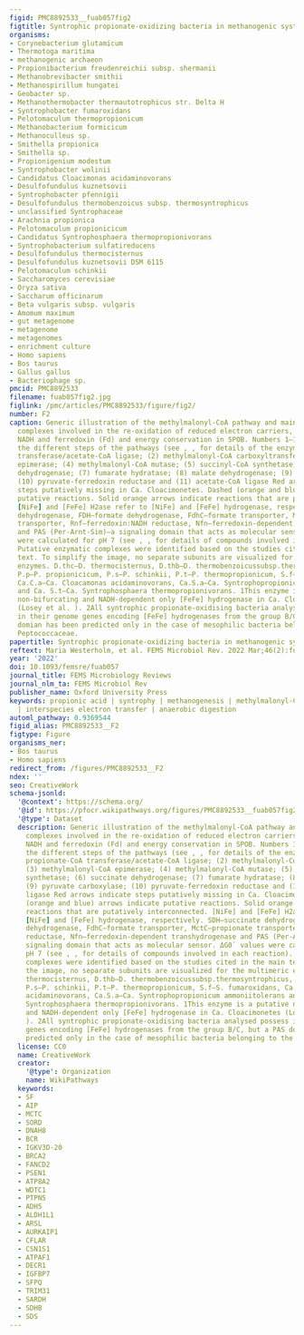 ```yaml
---
figid: PMC8892533__fuab057fig2
figtitle: Syntrophic propionate-oxidizing bacteria in methanogenic systems
organisms:
- Corynebacterium glutamicum
- Thermotoga maritima
- methanogenic archaeon
- Propionibacterium freudenreichii subsp. shermanii
- Methanobrevibacter smithii
- Methanospirillum hungatei
- Geobacter sp.
- Methanothermobacter thermautotrophicus str. Delta H
- Syntrophobacter fumaroxidans
- Pelotomaculum thermopropionicum
- Methanobacterium formicicum
- Methanoculleus sp.
- Smithella propionica
- Smithella sp.
- Propionigenium modestum
- Syntrophobacter wolinii
- Candidatus Cloacimonas acidaminovorans
- Desulfofundulus kuznetsovii
- Syntrophobacter pfennigii
- Desulfofundulus thermobenzoicus subsp. thermosyntrophicus
- unclassified Syntrophaceae
- Arachnia propionica
- Pelotomaculum propionicicum
- Candidatus Syntrophosphaera thermopropionivorans
- Syntrophobacterium sulfatireducens
- Desulfofundulus thermocisternus
- Desulfofundulus kuznetsovii DSM 6115
- Pelotomaculum schinkii
- Saccharomyces cerevisiae
- Oryza sativa
- Saccharum officinarum
- Beta vulgaris subsp. vulgaris
- Amomum maximum
- gut metagenome
- metagenome
- metagenomes
- enrichment culture
- Homo sapiens
- Bos taurus
- Gallus gallus
- Bacteriophage sp.
pmcid: PMC8892533
filename: fuab057fig2.jpg
figlink: /pmc/articles/PMC8892533/figure/fig2/
number: F2
caption: Generic illustration of the methylmalonyl-CoA pathway and main enzymatic
  complexes involved in the re-oxidation of reduced electron carriers, i.e. FADH,
  NADH and ferredoxin (Fd) and energy conservation in SPOB. Numbers 1–11 indicate
  the different steps of the pathways (see , , for details of the enzymes); (1) propionate-CoA
  transferase/acetate-CoA ligase; (2) methylmalonyl-CoA carboxyltransferase; (3) methylmalonyl-CoA
  epimerase; (4) methylmalonyl-CoA mutase; (5) succinyl-CoA synthetase; (6) succinate
  dehydrogenase; (7) fumarate hydratase; (8) malate dehydrogenase; (9) pyruvate carboxylase;
  (10) pyruvate-ferredoxin reductase and (11) acetate-CoA ligase Red arrows indicate
  steps putatively missing in Ca. Cloacimonetes. Dashed (orange and blue) arrows indicate
  putative reactions. Solid orange arrows indicate reactions that are putatively interconnected.
  [NiFe] and [FeFe] H2ase refer to [NiFe] and [FeFe] hydrogenase, respectively. SDH—succinate
  dehydrogenase, FDH—formate dehydrogenase, FdhC—formate transporter, MctC—propionate
  transporter, Rnf—ferredoxin:NADH reductase, Nfn—ferredoxin-dependent transhydrogenase
  and PAS (Per-Arnt-Sim)—a signaling domain that acts as molecular sensor. ΔG0` values
  were calculated for pH 7 (see , , for details of compounds involved in each reaction).
  Putative enzymatic complexes were identified based on the studies cited in the main
  text. To simplify the image, no separate subunits are visualized for the multimeric
  enzymes. D.thc—D. thermocisternus, D.thb—D. thermobenzoicussubsp.thermosyntrophicus,
  P.p—P. propionicicum, P.s—P. schinkii, P.t—P. thermopropionicum, S.f—S. fumaroxidans,
  Ca.C.a—Ca. Cloacamonas acidaminovorans, Ca.S.a—Ca. Syntrophopropionicum ammoniitolerans
  and Ca. S.t—Ca. Syntrophosphaera thermopropionivorans. 1This enzyme is a putative
  non-bifurcating and NADH-dependent only [FeFe] hydrogenase in Ca. Cloacimonetes
  (Losey et al. ). 2All syntrophic propionate-oxidising bacteria analysed possess
  in their genome genes encoding [FeFe] hydrogenases from the group B/C, but a PAS
  domian has been predicted only in the case of mesophilic bacteria belonging to the
  Peptococcaceae.
papertitle: Syntrophic propionate-oxidizing bacteria in methanogenic systems.
reftext: Maria Westerholm, et al. FEMS Microbiol Rev. 2022 Mar;46(2):fuab057.
year: '2022'
doi: 10.1093/femsre/fuab057
journal_title: FEMS Microbiology Reviews
journal_nlm_ta: FEMS Microbiol Rev
publisher_name: Oxford University Press
keywords: propionic acid | syntrophy | methanogenesis | methylmalonyl-CoA pathway
  | interspecies electron transfer | anaerobic digestion
automl_pathway: 0.9369544
figid_alias: PMC8892533__F2
figtype: Figure
organisms_ner:
- Bos taurus
- Homo sapiens
redirect_from: /figures/PMC8892533__F2
ndex: ''
seo: CreativeWork
schema-jsonld:
  '@context': https://schema.org/
  '@id': https://pfocr.wikipathways.org/figures/PMC8892533__fuab057fig2.html
  '@type': Dataset
  description: Generic illustration of the methylmalonyl-CoA pathway and main enzymatic
    complexes involved in the re-oxidation of reduced electron carriers, i.e. FADH,
    NADH and ferredoxin (Fd) and energy conservation in SPOB. Numbers 1–11 indicate
    the different steps of the pathways (see , , for details of the enzymes); (1)
    propionate-CoA transferase/acetate-CoA ligase; (2) methylmalonyl-CoA carboxyltransferase;
    (3) methylmalonyl-CoA epimerase; (4) methylmalonyl-CoA mutase; (5) succinyl-CoA
    synthetase; (6) succinate dehydrogenase; (7) fumarate hydratase; (8) malate dehydrogenase;
    (9) pyruvate carboxylase; (10) pyruvate-ferredoxin reductase and (11) acetate-CoA
    ligase Red arrows indicate steps putatively missing in Ca. Cloacimonetes. Dashed
    (orange and blue) arrows indicate putative reactions. Solid orange arrows indicate
    reactions that are putatively interconnected. [NiFe] and [FeFe] H2ase refer to
    [NiFe] and [FeFe] hydrogenase, respectively. SDH—succinate dehydrogenase, FDH—formate
    dehydrogenase, FdhC—formate transporter, MctC—propionate transporter, Rnf—ferredoxin:NADH
    reductase, Nfn—ferredoxin-dependent transhydrogenase and PAS (Per-Arnt-Sim)—a
    signaling domain that acts as molecular sensor. ΔG0` values were calculated for
    pH 7 (see , , for details of compounds involved in each reaction). Putative enzymatic
    complexes were identified based on the studies cited in the main text. To simplify
    the image, no separate subunits are visualized for the multimeric enzymes. D.thc—D.
    thermocisternus, D.thb—D. thermobenzoicussubsp.thermosyntrophicus, P.p—P. propionicicum,
    P.s—P. schinkii, P.t—P. thermopropionicum, S.f—S. fumaroxidans, Ca.C.a—Ca. Cloacamonas
    acidaminovorans, Ca.S.a—Ca. Syntrophopropionicum ammoniitolerans and Ca. S.t—Ca.
    Syntrophosphaera thermopropionivorans. 1This enzyme is a putative non-bifurcating
    and NADH-dependent only [FeFe] hydrogenase in Ca. Cloacimonetes (Losey et al.
    ). 2All syntrophic propionate-oxidising bacteria analysed possess in their genome
    genes encoding [FeFe] hydrogenases from the group B/C, but a PAS domian has been
    predicted only in the case of mesophilic bacteria belonging to the Peptococcaceae.
  license: CC0
  name: CreativeWork
  creator:
    '@type': Organization
    name: WikiPathways
  keywords:
  - SF
  - AIP
  - MCTC
  - SORD
  - DNAH8
  - BCR
  - IGKV3D-20
  - BRCA2
  - FANCD2
  - PSEN1
  - ATP8A2
  - WDTC1
  - PTPN5
  - ADH5
  - ALDH1L1
  - ARSL
  - AURKAIP1
  - CFLAR
  - CSN1S1
  - ATPAF1
  - DECR1
  - IGFBP7
  - SFPQ
  - TRIM31
  - SARDH
  - SDHB
  - SDS
---
```

